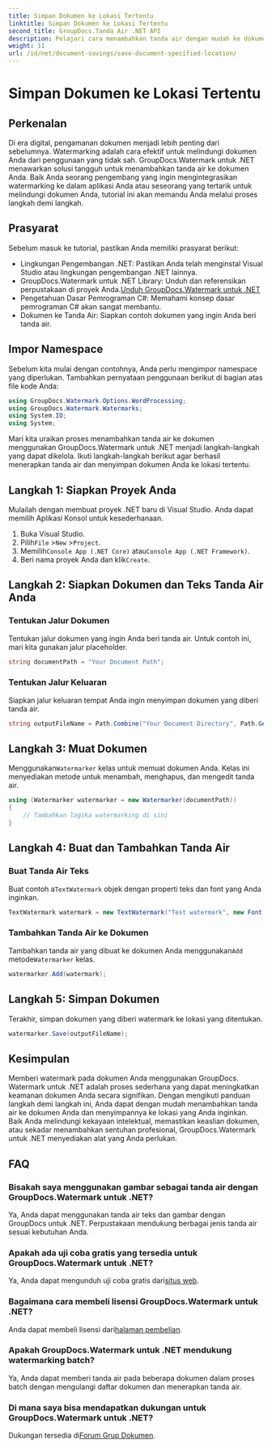 ```yaml
---
title: Simpan Dokumen ke Lokasi Tertentu
linktitle: Simpan Dokumen ke Lokasi Tertentu
second_title: GroupDocs.Tanda Air .NET API
description: Pelajari cara menambahkan tanda air dengan mudah ke dokumen Anda menggunakan GroupDocs.Watermark untuk .NET dengan panduan langkah demi langkah ini. Meningkatkan keamanan dokumen.
weight: 11
url: /id/net/document-savings/save-document-specified-location/
---
```


# Simpan Dokumen ke Lokasi Tertentu

## Perkenalan
Di era digital, pengamanan dokumen menjadi lebih penting dari sebelumnya. Watermarking adalah cara efektif untuk melindungi dokumen Anda dari penggunaan yang tidak sah. GroupDocs.Watermark untuk .NET menawarkan solusi tangguh untuk menambahkan tanda air ke dokumen Anda. Baik Anda seorang pengembang yang ingin mengintegrasikan watermarking ke dalam aplikasi Anda atau seseorang yang tertarik untuk melindungi dokumen Anda, tutorial ini akan memandu Anda melalui proses langkah demi langkah.
## Prasyarat
Sebelum masuk ke tutorial, pastikan Anda memiliki prasyarat berikut:
- Lingkungan Pengembangan .NET: Pastikan Anda telah menginstal Visual Studio atau lingkungan pengembangan .NET lainnya.
-  GroupDocs.Watermark untuk .NET Library: Unduh dan referensikan perpustakaan di proyek Anda.[Unduh GroupDocs.Watermark untuk .NET](https://releases.groupdocs.com/Watermark/net/)
- Pengetahuan Dasar Pemrograman C#: Memahami konsep dasar pemrograman C# akan sangat membantu.
- Dokumen ke Tanda Air: Siapkan contoh dokumen yang ingin Anda beri tanda air.
## Impor Namespace
Sebelum kita mulai dengan contohnya, Anda perlu mengimpor namespace yang diperlukan. Tambahkan pernyataan penggunaan berikut di bagian atas file kode Anda:
```csharp
using GroupDocs.Watermark.Options.WordProcessing;
using GroupDocs.Watermark.Watermarks;
using System.IO;
using System;
```
Mari kita uraikan proses menambahkan tanda air ke dokumen menggunakan GroupDocs.Watermark untuk .NET menjadi langkah-langkah yang dapat dikelola. Ikuti langkah-langkah berikut agar berhasil menerapkan tanda air dan menyimpan dokumen Anda ke lokasi tertentu.
## Langkah 1: Siapkan Proyek Anda
Mulailah dengan membuat proyek .NET baru di Visual Studio. Anda dapat memilih Aplikasi Konsol untuk kesederhanaan.
1. Buka Visual Studio.
2.  Pilih`File` >`New` >`Project`.
3.  Memilih`Console App (.NET Core)` atau`Console App (.NET Framework)`.
4.  Beri nama proyek Anda dan klik`Create`.

## Langkah 2: Siapkan Dokumen dan Teks Tanda Air Anda
### Tentukan Jalur Dokumen
Tentukan jalur dokumen yang ingin Anda beri tanda air. Untuk contoh ini, mari kita gunakan jalur placeholder.
```csharp
string documentPath = "Your Document Path";
```
### Tentukan Jalur Keluaran
Siapkan jalur keluaran tempat Anda ingin menyimpan dokumen yang diberi tanda air.
```csharp
string outputFileName = Path.Combine("Your Document Directory", Path.GetFileName(documentPath));
```
## Langkah 3: Muat Dokumen
 Menggunakan`Watermarker` kelas untuk memuat dokumen Anda. Kelas ini menyediakan metode untuk menambah, menghapus, dan mengedit tanda air.
```csharp
using (Watermarker watermarker = new Watermarker(documentPath))
{
    // Tambahkan logika watermarking di sini
}
```
## Langkah 4: Buat dan Tambahkan Tanda Air

### Buat Tanda Air Teks
 Buat contoh a`TextWatermark` objek dengan properti teks dan font yang Anda inginkan.
```csharp
TextWatermark watermark = new TextWatermark("Test watermark", new Font("Arial", 12));
```
### Tambahkan Tanda Air ke Dokumen
 Tambahkan tanda air yang dibuat ke dokumen Anda menggunakan`Add` metode`Watermarker` kelas.
```csharp
watermarker.Add(watermark);
```
## Langkah 5: Simpan Dokumen
Terakhir, simpan dokumen yang diberi watermark ke lokasi yang ditentukan.
```csharp
watermarker.Save(outputFileName);
```
## Kesimpulan
Memberi watermark pada dokumen Anda menggunakan GroupDocs. Watermark untuk .NET adalah proses sederhana yang dapat meningkatkan keamanan dokumen Anda secara signifikan. Dengan mengikuti panduan langkah demi langkah ini, Anda dapat dengan mudah menambahkan tanda air ke dokumen Anda dan menyimpannya ke lokasi yang Anda inginkan. Baik Anda melindungi kekayaan intelektual, memastikan keaslian dokumen, atau sekadar menambahkan sentuhan profesional, GroupDocs.Watermark untuk .NET menyediakan alat yang Anda perlukan.
## FAQ
### Bisakah saya menggunakan gambar sebagai tanda air dengan GroupDocs.Watermark untuk .NET?
Ya, Anda dapat menggunakan tanda air teks dan gambar dengan GroupDocs untuk .NET. Perpustakaan mendukung berbagai jenis tanda air sesuai kebutuhan Anda.
### Apakah ada uji coba gratis yang tersedia untuk GroupDocs.Watermark untuk .NET?
 Ya, Anda dapat mengunduh uji coba gratis dari[situs web](https://releases.groupdocs.com/).
### Bagaimana cara membeli lisensi GroupDocs.Watermark untuk .NET?
 Anda dapat membeli lisensi dari[halaman pembelian](https://purchase.groupdocs.com/buy).
### Apakah GroupDocs.Watermark untuk .NET mendukung watermarking batch?
Ya, Anda dapat memberi tanda air pada beberapa dokumen dalam proses batch dengan mengulangi daftar dokumen dan menerapkan tanda air.
### Di mana saya bisa mendapatkan dukungan untuk GroupDocs.Watermark untuk .NET?
 Dukungan tersedia di[Forum Grup Dokumen](https://forum.groupdocs.com/c/watermark/19).